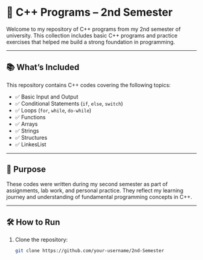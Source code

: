 # 📘 C++ Programs – 2nd Semester

Welcome to my repository of C++ programs from my 2nd semester of university. This collection includes basic C++ programs and practice exercises that helped me build a strong foundation in programming.

---

## 📚 What’s Included

This repository contains C++ codes covering the following topics:

- ✅ Basic Input and Output
- ✅ Conditional Statements (`if`, `else`, `switch`)
- ✅ Loops (`for`, `while`, `do-while`)
- ✅ Functions
- ✅ Arrays
- ✅ Strings
- ✅ Structures
- ✅ LinkesList

---

## 🎯 Purpose

These codes were written during my second semester as part of assignments, lab work, and personal practice. They reflect my learning journey and understanding of fundamental programming concepts in C++.

---

## 🛠️ How to Run

1. Clone the repository:
   ```bash
   git clone https://github.com/your-username/2nd-Semester

